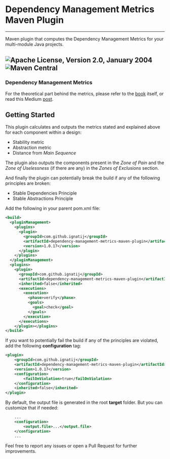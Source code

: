 # Dependency Management Metrics Maven Plugin

---

Maven plugin that computes the Dependency Management Metrics for your multi-module Java projects.

![Apache License, Version 2.0, January 2004](https://img.shields.io/github/license/apache/maven.svg?label=License)
![Maven Central](https://img.shields.io/maven-central/v/com.github.ignatij/dependency-management-metrics-maven-plugin)
----

### Dependency Management Metrics

For the theoretical part behind the metrics, please refer to the [book](https://www.amazon.com/Clean-Architecture-Craftsmans-Software-Structure/dp/0134494164) itself, or read this Medium [post](https://medium.com/javarevisited/using-metrics-for-crafting-maintainable-solutions-on-the-long-run-the-maven-way-1a2d84508bf0).

## Getting Started

This plugin calculates and outputs the metrics stated and explained above for each component within a design:

* Stability metric
* Abstraction metric
* Distance from <i>Main Sequence</i>

The plugin also outputs the components present in the <i>Zone of Pain</i> and the <i>Zone of Uselessness</i> (if there
are any) in the <i>Zones of Exclusions</i> section.

And finally the plugin can potentially break the build if any of the following principles are broken:

* Stable Dependencies Principle
* Stable Abstractions Principle

Add the following in your parent pom.xml file:

```xml
<build>
  <pluginManagement>
    <plugins>
      <plugin>
        <groupId>com.github.ignatij</groupId>
        <artifactId>dependency-management-metrics-maven-plugin</artifactId>
        <version>1.0.17</version>
      </plugin>
    </plugins>
  </pluginManagement>
  <plugins>
    <plugin>
      <groupId>com.github.ignatij</groupId>
      <artifactId>dependency-management-metrics-maven-plugin</artifactId>
      <inherited>false</inherited>
      <executions>
        <execution>
          <phase>verify</phase>
          <goals>
            <goal>check</goal>
          </goals>
        </execution>
      </executions>
    </plugin></plugins>
</build>
```
If you want to potentially fail the build if any of the principles are violated, add the following <b>configuration</b> tag:
```xml
<plugin>
    <groupId>com.github.ignatij</groupId>
    <artifactId>dependency-management-metrics-maven-plugin</artifactId>
    <version>1.0.17</version>
    <configuration>
        <failOnViolation>true</failOnViolation>
    </configuration>
    <inherited>false</inherited>
</plugin>
```
By default, the output file is generated in the root **target** folder.
But you can  customize that if needed:
``` xml
    ...
    <configuration>
        <output.file>...</output.file>
    </configuration>
    ...
```

Feel free to report any issues or open a Pull Request for further improvements.

